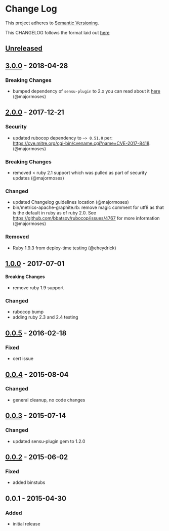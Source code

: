# Change Log
This project adheres to [Semantic Versioning](http://semver.org/).

This CHANGELOG follows the format laid out [here](https://github.com/sensu-plugins/community/blob/master/HOW_WE_CHANGELOG.md)

## [Unreleased]

## [3.0.0] - 2018-04-28
### Breaking Changes
- bumped dependency of `sensu-plugin` to 2.x you can read about it  [here](https://github.com/sensu-plugins/sensu-plugin/blob/master/CHANGELOG.md#v145---2017-03-07) (@majormoses)

## [2.0.0] - 2017-12-21
### Security
- updated rubocop dependency to `~> 0.51.0` per: https://cve.mitre.org/cgi-bin/cvename.cgi?name=CVE-2017-8418. (@majormoses)

### Breaking Changes
- removed < ruby 2.1 support which was pulled as part of security updates (@majormoses)

### Changed
- updated Changelog guidelines location (@majormoses)
- bin/metrics-apache-graphite.rb: remove magic comment for utf8 as that is the default in ruby as of ruby 2.0. See https://github.com/bbatsov/rubocop/issues/4767 for more information (@majormoses)

### Removed
- Ruby 1.9.3 from deploy-time testing (@eheydrick)

## [1.0.0] - 2017-07-01
#### Breaking Changes
- remove ruby 1.9 support

### Changed
- rubocop bump
- adding ruby 2.3 and 2.4 testing

## [0.0.5] - 2016-02-18
### Fixed
- cert issue

## [0.0.4] - 2015-08-04
### Changed
- general cleanup, no code changes

## [0.0.3] - 2015-07-14
### Changed
- updated sensu-plugin gem to 1.2.0

## [0.0.2] - 2015-06-02
### Fixed
- added binstubs

## 0.0.1 - 2015-04-30
### Added
- initial release

[Unreleased]: https://github.com/sensu-plugins/sensu-plugins-apache/compare/3.0.0...HEAD
[3.0.0]: https://github.com/sensu-plugins/sensu-plugins-apache/compare/2.0.0...3.0.0
[2.0.0]: https://github.com/sensu-plugins/sensu-plugins-apache/compare/1.0.0...2.0.0
[1.0.0]: https://github.com/sensu-plugins/sensu-plugins-apache/compare/0.0.5...1.0.0
[0.0.5]: https://github.com/sensu-plugins/sensu-plugins-apache/compare/0.0.4...0.0.5
[0.0.4]: https://github.com/sensu-plugins/sensu-plugins-apache/compare/0.0.3...0.0.4
[0.0.3]: https://github.com/sensu-plugins/sensu-plugins-apache/compare/0.0.2...0.0.3
[0.0.2]: https://github.com/sensu-plugins/sensu-plugins-apache/compare/0.0.1...0.0.2
